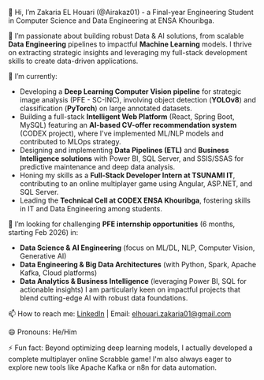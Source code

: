 👋 Hi, I’m Zakaria EL Houari (@Airakaz01) - a Final-year Engineering Student in Computer Science and Data Engineering at ENSA Khouribga.

👀 I’m passionate about building robust Data & AI solutions, from scalable **Data Engineering** pipelines to impactful **Machine Learning** models. I thrive on extracting strategic insights and leveraging my full-stack development skills to create data-driven applications.

🌱 I’m currently:
*   Developing a **Deep Learning Computer Vision pipeline** for strategic image analysis (PFE - SC-INC), involving object detection (**YOLOv8**) and classification (**PyTorch**) on large annotated datasets.
*   Building a full-stack **Intelligent Web Platform** (React, Spring Boot, MySQL) featuring an **AI-based CV-offer recommendation system** (CODEX project), where I've implemented ML/NLP models and contributed to MLOps strategy.
*   Designing and implementing **Data Pipelines (ETL)** and **Business Intelligence solutions** with Power BI, SQL Server, and SSIS/SSAS for predictive maintenance and deep data analysis.
*   Honing my skills as a **Full-Stack Developer Intern at TSUNAMI IT**, contributing to an online multiplayer game using Angular, ASP.NET, and SQL Server.
*   Leading the **Technical Cell at CODEX ENSA Khouribga**, fostering skills in IT and Data Engineering among students.

💞️ I’m looking for challenging **PFE internship opportunities** (6 months, starting Feb 2026) in:
*   **Data Science & AI Engineering** (focus on ML/DL, NLP, Computer Vision, Generative AI)
*   **Data Engineering & Big Data Architectures** (with Python, Spark, Apache Kafka, Cloud platforms)
*   **Data Analytics & Business Intelligence** (leveraging Power BI, SQL for actionable insights)
I am particularly keen on impactful projects that blend cutting-edge AI with robust data foundations.

📫 How to reach me: [LinkedIn](https://www.linkedin.com/in/zakaria-el-houari-0b2910221) | Email: elhouari.zakaria01@gmail.com

😄 Pronouns: He/Him

⚡ Fun fact: Beyond optimizing deep learning models, I actually developed a complete multiplayer online Scrabble game! I'm also always eager to explore new tools like Apache Kafka or n8n for data automation.

<!---
Airakaz01/Airakaz01 is a ✨ special ✨ repository because its `README.md` (this file) appears on your GitHub profile.
You can click the Preview link to take a look at your changes.
--->
